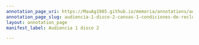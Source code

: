 ```yaml
---
annotation_page_uri: https://MauAg1985.github.io/memoria/annotations/audiencia-1-disco-2-canvas-1-condiciones-de-reclusi-n-clandestina.json
annotation_page_slug: audiencia-1-disco-2-canvas-1-condiciones-de-reclusi-n-clandestina
layout: annotation_page
manifest_label: Audiencia 1 disco 2

---
```


